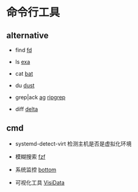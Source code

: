 # 命令行工具

## alternative

- find
[fd](https://github.com/sharkdp/fd)

- ls
[exa](https://github.com/ogham/exa)

- cat
[bat](https://github.com/sharkdp/bat)

- du
[dust](https://github.com/bootandy/dust)

- grep|ack
[ag](github.com/ggreer/the_silver_searcher)
[ripgrep](https://github.com/BurntSushi/ripgrep)

- diff
[delta](https://github.com/dandavison/delta)

## cmd

- systemd-detect-virt
检测主机是否是虚拟化环境

- 模糊搜索
[fzf](https://github.com/junegunn/fzf)

- 系统监控
[bottom](github.com/ClementTsang/bottom)

- 可视化工具
[VisiData](https://github.com/saulpw/visidata)

